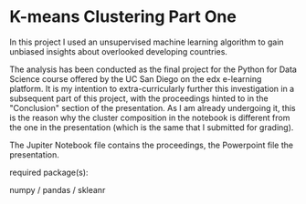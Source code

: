 # K-means Clustering Part One

In this project I used an unsupervised machine learning algorithm to gain unbiased insights about overlooked developing countries. 

The analysis has been conducted as the final project for the Python for Data Science course offered by the UC San Diego on the edx e-learning platform.
It is my intention to extra-curricularly further this investigation in a subsequent part of this project, with the proceedings hinted to in the "Conclusion" section of the presentation.
As I am already undergoing it, this is the reason why the cluster composition in the notebook is different from the one in the presentation (which is the same that I submitted for grading). 

The Jupiter Notebook file contains the proceedings, the Powerpoint file the presentation.

required package(s):

numpy / pandas / skleanr
